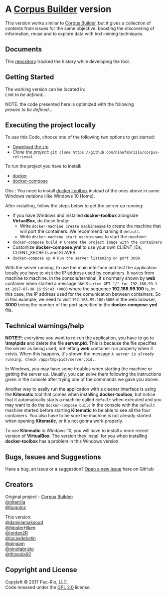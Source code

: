# A [Corpus Builder](https://github.com/nitanilla/corpus-retrieval) version

This version works similar to [Corpus Builder](https://github.com/nitanilla/corpus-retrieval), but it gives a collection of contents from issues for the same objective: boosting the discovering of information, reuse and to explore data with text-mining techniques.

## Documents
This [repository](https://github.com/PES-INF1629/INF1629TerceiroTrabalho) tracked the history while developing the tool. 

## Getting Started
The working version can be located in:  
*Link to be defined...*

NOTE: the code presented here is optimized with the following  
*proxies to be defined...*

## Executing the project locally
To use this Code, choose one of the following two options to get started:
* [Download the zip](https://github.com/ninofabrizio/corpus-retrieval/archive/master.zip)
* *Clone the project*: `git clone https://github.com/ninofabrizio/corpus-retrieval`

To run the project you have to install:
* [docker](https://docs.docker.com/engine/installation/)
* [docker-compose](https://docs.docker.com/compose/install/)

Obs.: You need to install [docker-toolbox](https://www.docker.com/products/docker-toolbox) instead of the ones above in some Windows versions (like Windows 10 Home).

After installing, follow the steps below to get the server up running:
* If you have Windows and installed **docker-toolbox** alongside **VirtualBox**, do these firstly:
  * Write `docker-machine create machinename` to create the machine that will port the containers. We recommend naming it `default`.
  * Write `docker-machine start machinename` to start the machine.
* `docker-compose build # Create the project image with the containers`
* Customize **docker-compose.yml** to use your own CLIENT_IDs, CLIENT_SECRETs and SLAVES.
* `docker-compose up # Run the server listening on port 3000`

With the server running, to use the main interface and test the application locally you have to visit the IP address used by containers. It varies from machine to machine. In the console/terminal, it's normally shown by **web** container when started a message like `Started GET "/" for 192.168.99.1 at 2017-07-08 16:59:43 +0000` where the sequence **192.168.99.100** is, in this case, the IP address used for the comunication between containers. So in this example, we need to visit `192.168.99.100:3000` in the web browser, **3000** being the number of the port specified in the **docker-compose.yml** file.

## Technical warnings/help
**NOTE!!!**: everytime you want to re-run the application, you have to go to **\tmp\pids** and delete the file **server.pid**. This is because the file specifies the server as being used, not letting **web** container run properly when it exists. When this happens, it's shown the message `A server is already running. Check /app/tmp/pids/server.pid.`.

In Windows, you may have some troubles when starting the machine or getting the server up. Usually, you can solve them following the instructions given in the console after trying one of the commands we gave you above.

Another way to easily run the application with a cleaner interface is using the **Kitematic** tool that comes when installing **docker-toolbox**, but notice that it automatically starts a machine called `default` when executed and you may want to do the `docker-compose build` in the console with the `default` machine started before starting **Kitematic** to be able to see all the four containers. You also have to be sure the machine is not already started when opening **Kitematic**, or it's not gonna work properly.

To use **Kitematic** in Windows 10, you will have to install a more recent version of **VirtualBox**. The version they install for you when installing **docker-toolbox** has a problem in this Windows version.

## Bugs, Issues and Suggestions
Have a bug, an issue or a suggestion? [Open a new issue](https://github.com/ninofabrizio/corpus-retrieval/issues) here on GitHub 

## Creators
Original project - [Corpus Builder](https://github.com/nitanilla/corpus-retrieval):  
[@nitanilla](https://github.com/nitanilla)  
[@hugolnx](https://github.com/hugolnx)

This version:  
[@danielamaksoud](https://github.com/danielamaksoud)  
[@hipsterHiken](https://github.com/hipsterHiken)  
[@jordan2R](https://github.com/jordan2R)  
[@lucasdebatin](https://github.com/lucasdebatin)  
[@pingam](https://github.com/pingam)  
[@ninofabrizio](https://github.com/ninofabrizio)  
[@thiagola92](https://github.com/thiagola92)

## Copyright and License

Copyleft © 2017 Puc-Rio, LLC.  
Code released under the [GPL 2.0](https://github.com/nitanilla/corpus-retrieval/blob/master/LICENSE) license.
